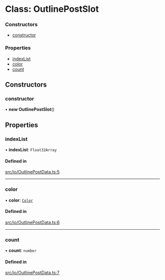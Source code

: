 # Class: OutlinePostSlot


### Constructors

- [constructor](OutlinePostSlot.md#constructor)

### Properties

- [indexList](OutlinePostSlot.md#indexlist)
- [color](OutlinePostSlot.md#color)
- [count](OutlinePostSlot.md#count)

## Constructors

### constructor

• **new OutlinePostSlot**()

## Properties

### indexList

• **indexList**: `Float32Array`

#### Defined in

[src/io/OutlinePostData.ts:5](https://github.com/Orillusion/orillusion/blob/main/src/io/OutlinePostData.ts#L5)

___

### color

• **color**: [`Color`](Color.md)

#### Defined in

[src/io/OutlinePostData.ts:6](https://github.com/Orillusion/orillusion/blob/main/src/io/OutlinePostData.ts#L6)

___

### count

• **count**: `number`

#### Defined in

[src/io/OutlinePostData.ts:7](https://github.com/Orillusion/orillusion/blob/main/src/io/OutlinePostData.ts#L7)
